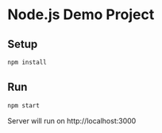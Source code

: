 # Node.js Demo Project

## Setup

```bash
npm install
```

## Run

```bash
npm start
```

Server will run on http://localhost:3000